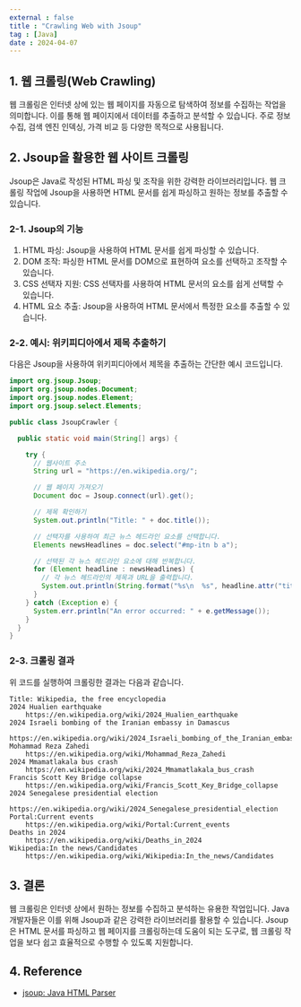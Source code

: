 ```yaml
---
external : false
title : "Crawling Web with Jsoup"
tag : [Java]
date : 2024-04-07
---
```


## 1. 웹 크롤링(Web Crawling)

웹 크롤링은 인터넷 상에 있는 웹 페이지를 자동으로 탐색하여 정보를 수집하는 작업을 의미합니다. 이를 통해 웹 페이지에서 데이터를 추출하고 분석할 수 있습니다. 주로 정보 수집, 검색 엔진 인덱싱, 가격 비교 등 다양한 목적으로 사용됩니다.

## 2. Jsoup을 활용한 웹 사이트 크롤링

Jsoup은 Java로 작성된 HTML 파싱 및 조작을 위한 강력한 라이브러리입니다. 웹 크롤링 작업에 Jsoup을 사용하면 HTML 문서를 쉽게 파싱하고 원하는 정보를 추출할 수 있습니다.

### 2-1. Jsoup의 기능

1. HTML 파싱: Jsoup을 사용하여 HTML 문서를 쉽게 파싱할 수 있습니다.
2. DOM 조작: 파싱한 HTML 문서를 DOM으로 표현하여 요소를 선택하고 조작할 수 있습니다.
3. CSS 선택자 지원: CSS 선택자를 사용하여 HTML 문서의 요소를 쉽게 선택할 수 있습니다.
4. HTML 요소 추출: Jsoup을 사용하여 HTML 문서에서 특정한 요소를 추출할 수 있습니다.

### 2-2. 예시: 위키피디아에서 제목 추출하기

다음은 Jsoup을 사용하여 위키피디아에서 제목을 추출하는 간단한 예시 코드입니다.

```java
import org.jsoup.Jsoup;
import org.jsoup.nodes.Document;
import org.jsoup.nodes.Element;
import org.jsoup.select.Elements;

public class JsoupCrawler {

  public static void main(String[] args) {

    try {
      // 웹사이트 주소
      String url = "https://en.wikipedia.org/";

      // 웹 페이지 가져오기
      Document doc = Jsoup.connect(url).get();

      // 제목 확인하기 
      System.out.println("Title: " + doc.title());

      // 선택자를 사용하여 최근 뉴스 헤드라인 요소를 선택합니다.
      Elements newsHeadlines = doc.select("#mp-itn b a");

      // 선택된 각 뉴스 헤드라인 요소에 대해 반복합니다.
      for (Element headline : newsHeadlines) {
        // 각 뉴스 헤드라인의 제목과 URL을 출력합니다.
        System.out.println(String.format("%s\n  %s", headline.attr("title"), headline.absUrl("href")));
      }
    } catch (Exception e) {
      System.err.println("An error occurred: " + e.getMessage());
    } 
  }
}
```

### 2-3. 크롤링 결과

위 코드를 실행하여 크롤링한 결과는 다음과 같습니다.

```textile
Title: Wikipedia, the free encyclopedia
2024 Hualien earthquake
	https://en.wikipedia.org/wiki/2024_Hualien_earthquake
2024 Israeli bombing of the Iranian embassy in Damascus
	https://en.wikipedia.org/wiki/2024_Israeli_bombing_of_the_Iranian_embassy_in_Damascus
Mohammad Reza Zahedi
	https://en.wikipedia.org/wiki/Mohammad_Reza_Zahedi
2024 Mmamatlakala bus crash
	https://en.wikipedia.org/wiki/2024_Mmamatlakala_bus_crash
Francis Scott Key Bridge collapse
	https://en.wikipedia.org/wiki/Francis_Scott_Key_Bridge_collapse
2024 Senegalese presidential election
	https://en.wikipedia.org/wiki/2024_Senegalese_presidential_election
Portal:Current events
	https://en.wikipedia.org/wiki/Portal:Current_events
Deaths in 2024
	https://en.wikipedia.org/wiki/Deaths_in_2024
Wikipedia:In the news/Candidates
	https://en.wikipedia.org/wiki/Wikipedia:In_the_news/Candidates
```

## 3. 결론

웹 크롤링은 인터넷 상에서 원하는 정보를 수집하고 분석하는 유용한 작업입니다. Java 개발자들은 이를 위해 Jsoup과 같은 강력한 라이브러리를 활용할 수 있습니다. Jsoup은 HTML 문서를 파싱하고 웹 페이지를 크롤링하는데 도움이 되는 도구로, 웹 크롤링 작업을 보다 쉽고 효율적으로 수행할 수 있도록 지원합니다.

## 4. Reference

- [jsoup: Java HTML Parser](https://jsoup.org/)
